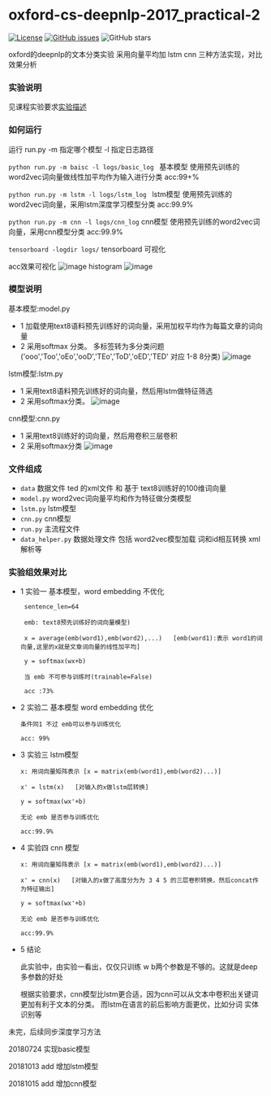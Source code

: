 # oxford-cs-deepnlp-2017_practical-2

[![License](https://img.shields.io/badge/License-Apache%202.0-brightgreen.svg)](https://opensource.org/licenses/Apache-2.0)
[![GitHub issues](https://img.shields.io/github/issues/zhyq/oxford-cs-deepnlp-2017_practical-2.svg)](https://github.com/zhyq/oxford-cs-deepnlp-2017_practical-2/issues)
![GitHub stars](https://img.shields.io/github/stars/zhyq/oxford-cs-deepnlp-2017_practical-2.svg)

  
  oxford的deepnlp的文本分类实验
  采用向量平均加 lstm cnn 三种方法实现，对比效果分析

### 实验说明
   见课程实验要求[实验描述](https://github.com/oxford-cs-deepnlp-2017/practical-2)

### 如何运行
运行 run.py -m 指定哪个模型 -l 指定日志路径

`python run.py -m baisc -l logs/basic_log ` 基本模型 使用预先训练的word2vec词向量做线性加平均作为输入进行分类 acc:99+%

`python run.py -m lstm -l logs/lstm_log `  lstm模型 使用预先训练的word2vec词向量，采用lstm深度学习模型分类 acc:99.9%

`python run.py -m cnn -l logs/cnn_log`   cnn模型 使用预先训练的word2vec词向量，采用cnn模型分类 acc:99.9%

`tensorboard -logdir logs/` tensorboard 可视化 
 
 acc效果可视化
![image](https://raw.githubusercontent.com/zhyq/oxford-cs-deepnlp-2017_practical-2/master/png/acc.png)
 histogram
![image](https://raw.githubusercontent.com/zhyq/oxford-cs-deepnlp-2017_practical-2/master/png/histogram.png)


### 模型说明

基本模型:model.py
* 1 加载使用text8语料预先训练好的词向量，采用加权平均作为每篇文章的词向量
* 2 采用softmax 分类。 多标签转为多分类问题 ('ooo','Too','oEo','ooD','TEo','ToD','oED','TED' 对应 1-8 8分类)
![image](https://raw.githubusercontent.com/zhyq/oxford-cs-deepnlp-2017_practical-2/master/png/model.png)

lstm模型:lstm.py
* 1 采用text8语料预先训练好的词向量，然后用lstm做特征筛选
* 2 采用softmax分类。
![image](https://raw.githubusercontent.com/zhyq/oxford-cs-deepnlp-2017_practical-2/master/png/lstm.png)

cnn模型:cnn.py
* 1 采用text8训练好的词向量，然后用卷积三层卷积
* 2 采用softmax分类
![image](https://raw.githubusercontent.com/zhyq/oxford-cs-deepnlp-2017_practical-2/master/png/cnn.png)

### 文件组成
 
 * `data` 数据文件 ted 的xml文件 和 基于 text8训练好的100维词向量
 * `model.py` word2vec词向量平均和作为特征做分类模型
 * `lstm.py`  lstm模型
 * `cnn.py` cnn模型
 * `run.py` 主流程文件
 * `data_helper.py` 数据处理文件 包括 word2vec模型加载 词和id相互转换 xml解析等

### 实验组效果对比
  
  * 1 实验一 基本模型，word embedding 不优化
     
     ```
      sentence_len=64 
      
      emb: text8预先训练好的词向量模型)
      
      x = average(emb(word1),emb(word2),...)   [emb(word1):表示 word1的词向量,这里的x就是文章词向量的线性加平均]
      
      y = softmax(wx+b)
      
      当 emb 不可参与训练时(trainable=False)
      
      acc :73%
      ```

  * 2 实验二 基本模型 word embedding 优化
      
      ```
      条件同1 不过 emb可以参与训练优化
      
      acc: 99%
      ```

  * 3 实验三 lstm模型
      
      ```
      x: 用词向量矩阵表示 [x = matrix(emb(word1),emb(word2)...)]
      
      x' = lstm(x)   [对输入的x做lstm层转换]
      
      y = softmax(wx'+b)
      
      无论 emb 是否参与训练优化
      
      acc:99.9%
      ```

  * 4 实验四 cnn 模型
      
      ```
      x: 用词向量矩阵表示 [x = matrix(emb(word1),emb(word2)...)]
      
      x' = cnn(x)   [对输入的x做了高度分为为 3 4 5 的三层卷积转换，然后concat作为特征输出]
      
      y = softmax(wx'+b)
      
      无论 emb 是否参与训练优化
      
      acc:99.9%
      ```

   * 5 结论
  
      此实验中，由实验一看出，仅仅只训练 w b两个参数是不够的。这就是deep 多参数的好处
       
      根据实验要求，cnn模型比lstm更合适，因为cnn可以从文本中卷积出关键词更加有利于文本的分类。
      而lstm在语言的前后影响方面更优，比如分词 实体识别等

未完，后续同步深度学习方法

20180724 实现basic模型

20181013 add 增加lstm模型

20181015 add 增加cnn模型



